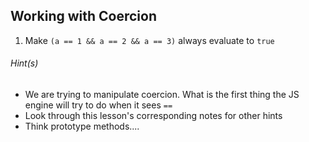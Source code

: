 ## Working with Coercion

1. Make `(a == 1 && a == 2 && a == 3)` always evaluate to `true`

###### Hint(s)

- We are trying to manipulate coercion. What is the first thing the JS engine will try to do when it sees `==`
- Look through this lesson's corresponding notes for other hints
- Think prototype methods....
